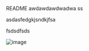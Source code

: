 README
awdawdawdwadwa
ss

asdasfedgkjsndkjfsa

fsdsdfsds

![image](https://user-images.githubusercontent.com/128230663/226113352-b94aa777-4fd9-47da-b42f-db2279cc2c6d.png)
